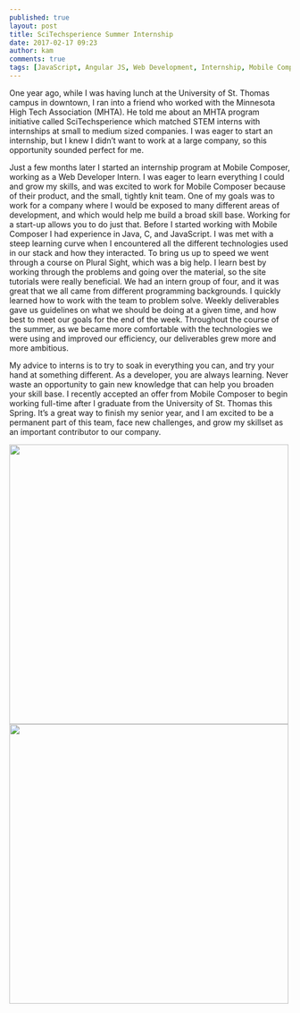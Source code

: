 ```yaml
---
published: true
layout: post
title: SciTechsperience Summer Internship
date: 2017-02-17 09:23
author: kam
comments: true
tags: [JavaScript, Angular JS, Web Development, Internship, Mobile Composer]
---
```

One year ago, while I was having lunch at the University of St. Thomas campus in downtown, I ran into a friend who worked with the Minnesota High Tech Association (MHTA).  He told me about an MHTA program initiative called SciTechsperience which matched STEM interns with internships at small to medium sized companies.  I was eager to start an internship, but I knew I didn’t want to work at a large company, so this opportunity sounded perfect for me.

Just a few months later I started an internship program at Mobile Composer, working as a Web Developer Intern.  I was eager to learn everything I could and grow my skills, and was excited to work for Mobile Composer because of their product, and the small, tightly knit team.  One of my goals was to work for a company where I would be exposed to many different areas of development, and which would help me build a broad skill base.  Working for a start-up allows you to do just that.  Before I started working with Mobile Composer I had experience in Java, C, and JavaScript.  I was met with a steep learning curve when I encountered all the different technologies used in our stack and how they interacted.  To bring us up to speed we went through a course on Plural Sight, which was a big help.  I learn best by working through the problems and going over the material, so the site tutorials were really beneficial.  We had an intern group of four, and it was great that we all came from different programming backgrounds.  I quickly learned how to work with the team to problem solve.  Weekly deliverables gave us guidelines on what we should be doing at a given time, and how best to meet our goals for the end of the week.  Throughout the course of the summer, as we became more comfortable with the technologies we were using and improved our efficiency, our deliverables grew more and more ambitious.

My advice to interns is to try to soak in everything you can, and try your hand at something different.  As a developer, you are always learning.  Never waste an opportunity to gain new knowledge that can help you broaden your skill base.
I recently accepted an offer from Mobile Composer to begin working full-time after I graduate from the University of St. Thomas this Spring.  It’s a great way to finish my senior year, and I am excited to be a permanent part of this team, face new challenges, and grow my skillset as an important contributor to our company.



<img src="{{Interns}}/MobileComposer.github.io/images/Intern1.jpg" style="width: 500px;"/>

<img src="/MobileComposer.github.io/images/Intern2.jpg" style="width: 500px;"/>
